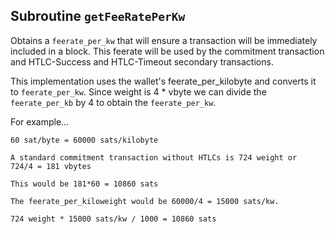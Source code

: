 ## Subroutine `getFeeRatePerKw`

Obtains a `feerate_per_kw` that will ensure a transaction will be immediately included in a block. This feerate will be used by the commitment transaction and HTLC-Success and HTLC-Timeout secondary transactions.

This implementation uses the wallet's feerate_per_kilobyte and converts it to `feerate_per_kw`. Since weight is 4 \* vbyte we can divide the `feerate_per_kb` by 4 to obtain the `feerate_per_kw`.

For example...

```
60 sat/byte = 60000 sats/kilobyte

A standard commitment transaction without HTLCs is 724 weight or
724/4 = 181 vbytes

This would be 181*60 = 10860 sats

The feerate_per_kiloweight would be 60000/4 = 15000 sats/kw.

724 weight * 15000 sats/kw / 1000 = 10860 sats
```

